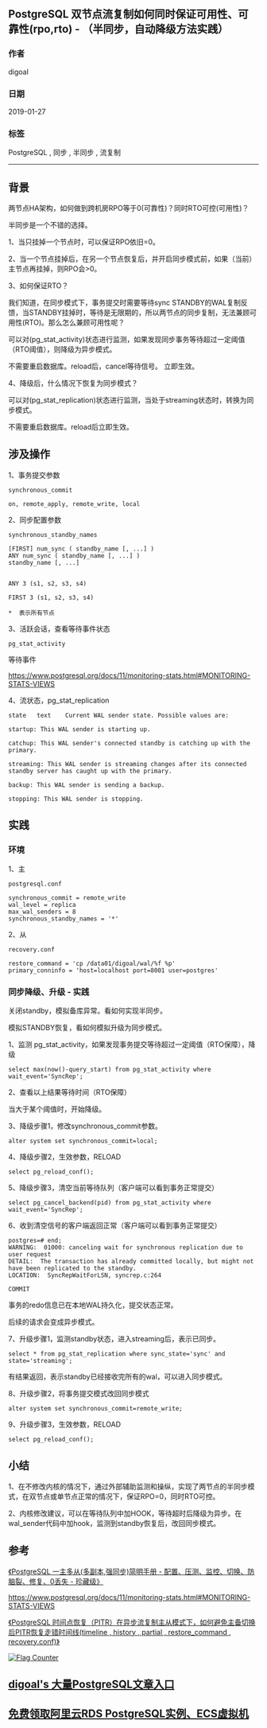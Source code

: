 ## PostgreSQL 双节点流复制如何同时保证可用性、可靠性(rpo,rto) - （半同步，自动降级方法实践）    
                                                                                                                      
### 作者                                                                  
digoal                                                                  
                                                                                               
### 日期                                                                               
2019-01-27                                                           
                                                                    
### 标签                                                                                                        
PostgreSQL , 同步 , 半同步 , 流复制                  
                                                                                                                      
----                                                                                                                
                                                                                                                         
## 背景        
两节点HA架构，如何做到跨机房RPO等于0(可靠性)？同时RTO可控(可用性)？   
  
半同步是一个不错的选择。  
  
1、当只挂掉一个节点时，可以保证RPO依旧=0。  
  
2、当一个节点挂掉后，在另一个节点恢复后，并开启同步模式前，如果（当前）主节点再挂掉，则RPO会>0。  
  
3、如何保证RTO？  
  
我们知道，在同步模式下，事务提交时需要等待sync STANDBY的WAL复制反馈，当STANDBY挂掉时，等待是无限期的，所以两节点的同步复制，无法兼顾可用性(RTO)。那么怎么兼顾可用性呢？  
  
可以对(pg_stat_activity)状态进行监测，如果发现同步事务等待超过一定阈值（RTO阈值），则降级为异步模式。  
  
不需要重启数据库。reload后，cancel等待信号。 立即生效。  
  
4、降级后，什么情况下恢复为同步模式？  
  
可以对(pg_stat_replication)状态进行监测，当处于streaming状态时，转换为同步模式。  
  
不需要重启数据库。reload后立即生效。  
  
## 涉及操作  
  
1、事务提交参数  
  
```  
synchronous_commit  
  
on, remote_apply, remote_write, local  
```  
  
2、同步配置参数  
  
```  
synchronous_standby_names   
  
[FIRST] num_sync ( standby_name [, ...] )  
ANY num_sync ( standby_name [, ...] )  
standby_name [, ...]  
  
  
ANY 3 (s1, s2, s3, s4)  
  
FIRST 3 (s1, s2, s3, s4)  
  
*  表示所有节点  
```  
  
3、活跃会话，查看等待事件状态  
  
```  
pg_stat_activity  
```  
  
等待事件  
  
https://www.postgresql.org/docs/11/monitoring-stats.html#MONITORING-STATS-VIEWS  
  
4、流状态，pg_stat_replication  
  
```  
state	text	Current WAL sender state. Possible values are:  
  
startup: This WAL sender is starting up.  
  
catchup: This WAL sender's connected standby is catching up with the primary.  
  
streaming: This WAL sender is streaming changes after its connected standby server has caught up with the primary.  
  
backup: This WAL sender is sending a backup.  
  
stopping: This WAL sender is stopping.  
```  
  
## 实践  
  
### 环境  
  
1、主  
  
```  
postgresql.conf  
  
synchronous_commit = remote_write  
wal_level = replica  
max_wal_senders = 8  
synchronous_standby_names = '*'  
```  
  
2、从  
  
```  
recovery.conf  
  
restore_command = 'cp /data01/digoal/wal/%f %p'  
primary_conninfo = 'host=localhost port=8001 user=postgres'   
```  
  
### 同步降级、升级 - 实践  
关闭standby，模拟备库异常。看如何实现半同步。  
  
模拟STANDBY恢复，看如何模拟升级为同步模式。  
  
1、监测 pg_stat_activity，如果发现事务提交等待超过一定阈值（RTO保障），降级  
  
```  
select max(now()-query_start) from pg_stat_activity where wait_event='SyncRep';  
```  
  
2、查看以上结果等待时间（RTO保障）  
  
当大于某个阈值时，开始降级。  
  
3、降级步骤1，修改synchronous_commit参数。  
  
```  
alter system set synchronous_commit=local;  
```  
  
4、降级步骤2，生效参数，RELOAD  
  
```  
select pg_reload_conf();  
```  
  
5、降级步骤3，清空当前等待队列（客户端可以看到事务正常提交）  
  
```  
select pg_cancel_backend(pid) from pg_stat_activity where wait_event='SyncRep';  
```  
  
6、收到清空信号的客户端返回正常（客户端可以看到事务正常提交）  
  
```  
postgres=# end;  
WARNING:  01000: canceling wait for synchronous replication due to user request  
DETAIL:  The transaction has already committed locally, but might not have been replicated to the standby.  
LOCATION:  SyncRepWaitForLSN, syncrep.c:264  
  
COMMIT  
```  
  
事务的redo信息已在本地WAL持久化，提交状态正常。  
  
后续的请求会变成异步模式。  
  
7、升级步骤1，监测standby状态，进入streaming后，表示已同步。  
  
```  
select * from pg_stat_replication where sync_state='sync' and state='streaming';  
```  
  
有结果返回，表示standby已经接收完所有的wal，可以进入同步模式。  
  
8、升级步骤2，将事务提交模式改回同步模式  
  
```  
alter system set synchronous_commit=remote_write;  
```  
  
9、升级步骤3，生效参数，RELOAD  
  
```  
select pg_reload_conf();  
```  
  
## 小结  
1、在不修改内核的情况下，通过外部辅助监测和操纵，实现了两节点的半同步模式，在双节点或单节点正常的情况下，保证RPO=0，同时RTO可控。  
  
2、内核修改建议，可以在等待队列中加HOOK，等待超时后降级为异步。在wal_sender代码中加hook，监测到standby恢复后，改回同步模式。  
  
    
## 参考  
[《PostgreSQL 一主多从(多副本,强同步)简明手册 - 配置、压测、监控、切换、防脑裂、修复、0丢失 - 珍藏级》](../201803/20180326_01.md)    
  
https://www.postgresql.org/docs/11/monitoring-stats.html#MONITORING-STATS-VIEWS    
    
[《PostgreSQL 时间点恢复（PITR）在异步流复制主从模式下，如何避免主备切换后PITR恢复走错时间线(timeline , history , partial , restore_command , recovery.conf)》](../201901/20190120_03.md)    
  
  
    
  
<a rel="nofollow" href="http://info.flagcounter.com/h9V1"  ><img src="http://s03.flagcounter.com/count/h9V1/bg_FFFFFF/txt_000000/border_CCCCCC/columns_2/maxflags_12/viewers_0/labels_0/pageviews_0/flags_0/"  alt="Flag Counter"  border="0"  ></a>  
  
  
## [digoal's 大量PostgreSQL文章入口](https://github.com/digoal/blog/blob/master/README.md "22709685feb7cab07d30f30387f0a9ae")
  
  
## [免费领取阿里云RDS PostgreSQL实例、ECS虚拟机](https://free.aliyun.com/ "57258f76c37864c6e6d23383d05714ea")
  
